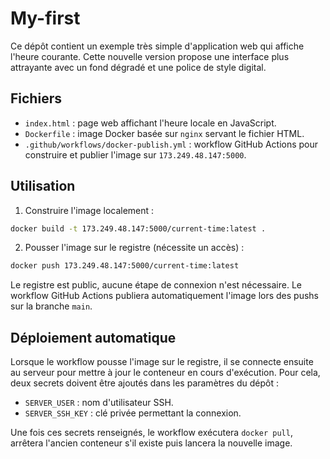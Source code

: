 # My-first

Ce dépôt contient un exemple très simple d'application web qui affiche l'heure courante.
Cette nouvelle version propose une interface plus attrayante avec un fond dégradé et une police de style digital.

## Fichiers

- `index.html` : page web affichant l'heure locale en JavaScript.
- `Dockerfile` : image Docker basée sur `nginx` servant le fichier HTML.
- `.github/workflows/docker-publish.yml` : workflow GitHub Actions pour construire et publier l'image sur `173.249.48.147:5000`.

## Utilisation

1. Construire l'image localement :

```bash
docker build -t 173.249.48.147:5000/current-time:latest .
```


2. Pousser l'image sur le registre (nécessite un accès) :


```bash
docker push 173.249.48.147:5000/current-time:latest
```


Le registre est public, aucune étape de connexion n'est nécessaire. Le workflow GitHub Actions publiera automatiquement l'image lors des pushs sur la branche `main`.


## Déploiement automatique

Lorsque le workflow pousse l'image sur le registre, il se connecte ensuite au serveur pour mettre à jour le conteneur en cours d'exécution. Pour cela, deux secrets doivent être ajoutés dans les paramètres du dépôt :

- `SERVER_USER` : nom d'utilisateur SSH.
- `SERVER_SSH_KEY` : clé privée permettant la connexion.

Une fois ces secrets renseignés, le workflow exécutera `docker pull`, arrêtera l'ancien conteneur s'il existe puis lancera la nouvelle image.
